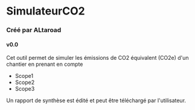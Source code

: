 # SimulateurCO2
### Créé par ALtaroad
#### v0.0

Cet outil permet de simuler les émissions de CO2 équivalent (CO2e) d'un chantier en prenant en compte  
- Scope1  
- Scope2  
- Scope3  

Un rapport de synthèse est édité et peut être téléchargé par l'utilisateur.

